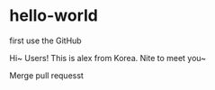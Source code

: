# hello-world
first use the GitHub

Hi~ Users!
This is alex from Korea.
Nite to meet you~

Merge pull requesst
